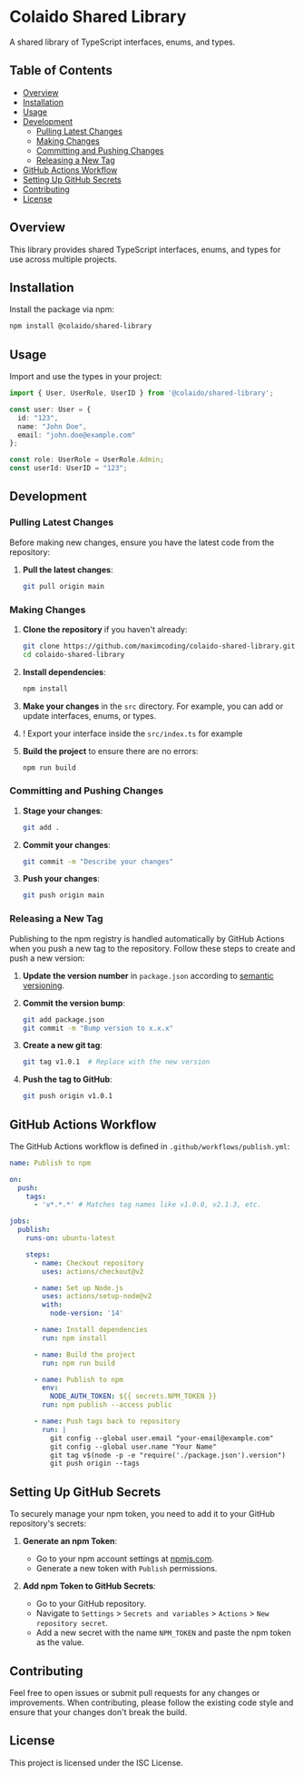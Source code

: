 
# Colaido Shared Library

A shared library of TypeScript interfaces, enums, and types.

## Table of Contents

- [Overview](#overview)
- [Installation](#installation)
- [Usage](#usage)
- [Development](#development)
    - [Pulling Latest Changes](#pulling-latest-changes)
    - [Making Changes](#making-changes)
    - [Committing and Pushing Changes](#committing-and-pushing-changes)
    - [Releasing a New Tag](#releasing-a-new-tag)
- [GitHub Actions Workflow](#github-actions-workflow)
- [Setting Up GitHub Secrets](#setting-up-github-secrets)
- [Contributing](#contributing)
- [License](#license)

## Overview

This library provides shared TypeScript interfaces, enums, and types for use across multiple projects.

## Installation

Install the package via npm:

```bash
npm install @colaido/shared-library
```

## Usage

Import and use the types in your project:

```typescript
import { User, UserRole, UserID } from '@colaido/shared-library';

const user: User = {
  id: "123",
  name: "John Doe",
  email: "john.doe@example.com"
};

const role: UserRole = UserRole.Admin;
const userId: UserID = "123";
```

## Development

### Pulling Latest Changes

Before making new changes, ensure you have the latest code from the repository:

1. **Pull the latest changes**:

   ```bash
   git pull origin main
   ```

### Making Changes

1. **Clone the repository** if you haven't already:

   ```bash
   git clone https://github.com/maximcoding/colaido-shared-library.git
   cd colaido-shared-library
   ```

2. **Install dependencies**:

   ```bash
   npm install
   ```

3. **Make your changes** in the `src` directory. For example, you can add or update interfaces, enums, or types.
4. ! Export your interface inside the `src/index.ts` for example 

4. **Build the project** to ensure there are no errors:

   ```bash
   npm run build
   ```

### Committing and Pushing Changes

1. **Stage your changes**:

   ```bash
   git add .
   ```

2. **Commit your changes**:

   ```bash
   git commit -m "Describe your changes"
   ```

3. **Push your changes**:

   ```bash
   git push origin main
   ```

### Releasing a New Tag

Publishing to the npm registry is handled automatically by GitHub Actions when you push a new tag to the repository. Follow these steps to create and push a new version:

1. **Update the version number** in `package.json` according to [semantic versioning](https://semver.org/).

2. **Commit the version bump**:

   ```bash
   git add package.json
   git commit -m "Bump version to x.x.x"
   ```

3. **Create a new git tag**:

   ```bash
   git tag v1.0.1  # Replace with the new version
   ```

4. **Push the tag to GitHub**:

   ```bash
   git push origin v1.0.1
   ```

## GitHub Actions Workflow

The GitHub Actions workflow is defined in `.github/workflows/publish.yml`:

```yaml
name: Publish to npm

on:
  push:
    tags:
      - 'v*.*.*' # Matches tag names like v1.0.0, v2.1.3, etc.

jobs:
  publish:
    runs-on: ubuntu-latest

    steps:
      - name: Checkout repository
        uses: actions/checkout@v2

      - name: Set up Node.js
        uses: actions/setup-node@v2
        with:
          node-version: '14'

      - name: Install dependencies
        run: npm install

      - name: Build the project
        run: npm run build

      - name: Publish to npm
        env:
          NODE_AUTH_TOKEN: ${{ secrets.NPM_TOKEN }}
        run: npm publish --access public

      - name: Push tags back to repository
        run: |
          git config --global user.email "your-email@example.com"
          git config --global user.name "Your Name"
          git tag v$(node -p -e "require('./package.json').version")
          git push origin --tags
```

## Setting Up GitHub Secrets

To securely manage your npm token, you need to add it to your GitHub repository's secrets:

1. **Generate an npm Token**:
    - Go to your npm account settings at [npmjs.com](https://www.npmjs.com/settings).
    - Generate a new token with `Publish` permissions.

2. **Add npm Token to GitHub Secrets**:
    - Go to your GitHub repository.
    - Navigate to `Settings` > `Secrets and variables` > `Actions` > `New repository secret`.
    - Add a new secret with the name `NPM_TOKEN` and paste the npm token as the value.

## Contributing

Feel free to open issues or submit pull requests for any changes or improvements. When contributing, please follow the existing code style and ensure that your changes don't break the build.

## License

This project is licensed under the ISC License.
